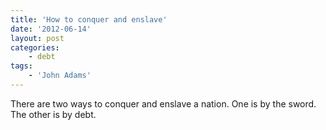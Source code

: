 ```yaml
---
title: 'How to conquer and enslave'
date: '2012-06-14'
layout: post
categories:
    - debt
tags:
    - 'John Adams'
---
```


There are two ways to conquer and enslave a nation. One is by the sword. The other is by debt.